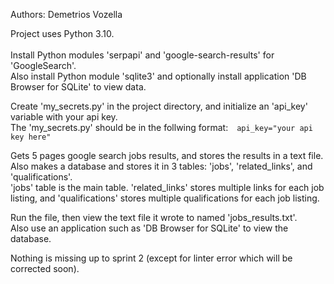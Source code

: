 Authors: Demetrios Vozella<br>

Project uses Python 3.10.<br><br>
Install Python modules 'serpapi' and 'google-search-results' for 'GoogleSearch'.<br>
Also install Python module 'sqlite3' and optionally install application 'DB Browser for SQLite' to view data.<br>

Create 'my_secrets.py' in the project directory, and initialize an 'api_key' variable with your api key.<br>
The 'my_secrets.py' should be in the follwing format:&emsp;```api_key="your api key here"```<br>

Gets 5 pages google search jobs results, and stores the results in a text file.<br>
Also makes a database and stores it in 3 tables: 'jobs', 'related_links', and 'qualifications'.<br>
'jobs' table is the main table. 'related_links' stores multiple links for each job listing, and 'qualifications' stores multiple qualifications for each job listing.<br> 

Run the file, then view the text file it wrote to named 'jobs_results.txt'.<br>
Also use an application such as 'DB Browser for SQLite' to view the database.<br>

Nothing is missing up to sprint 2 (except for linter error which will be corrected soon).
